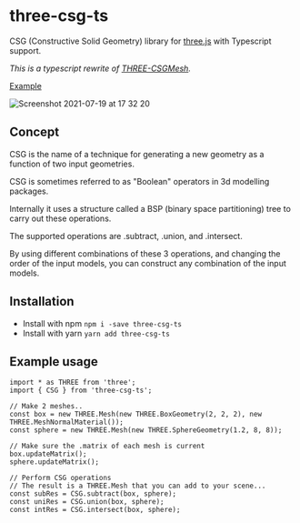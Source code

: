 # three-csg-ts

CSG (Constructive Solid Geometry) library for [three.js](https://github.com/mrdoob/three.js/) with Typescript support.

_This is a typescript rewrite of [THREE-CSGMesh](https://github.com/manthrax/THREE-CSGMesh)._

[Example](https://stackblitz.com/edit/three-csg-ts?file=index.ts)

![Screenshot 2021-07-19 at 17 32 20](https://user-images.githubusercontent.com/935782/126194933-45ac18d0-2459-4213-97d2-d46ffb67483c.png)

## Concept

CSG is the name of a technique for generating a new geometry as a function of two input geometries.

CSG is sometimes referred to as "Boolean" operators in 3d modelling packages.

Internally it uses a structure called a BSP (binary space partitioning) tree to carry out these operations.

The supported operations are .subtract, .union, and .intersect.

By using different combinations of these 3 operations, and changing the order of the input models, you can construct any combination of the input models.

## Installation

- Install with npm `npm i -save three-csg-ts`
- Install with yarn `yarn add three-csg-ts`

## Example usage

```
import * as THREE from 'three';
import { CSG } from 'three-csg-ts';

// Make 2 meshes..
const box = new THREE.Mesh(new THREE.BoxGeometry(2, 2, 2), new THREE.MeshNormalMaterial());
const sphere = new THREE.Mesh(new THREE.SphereGeometry(1.2, 8, 8));

// Make sure the .matrix of each mesh is current
box.updateMatrix();
sphere.updateMatrix();

// Perform CSG operations
// The result is a THREE.Mesh that you can add to your scene...
const subRes = CSG.subtract(box, sphere);
const uniRes = CSG.union(box, sphere);
const intRes = CSG.intersect(box, sphere);
```
